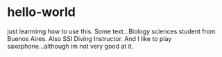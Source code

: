 # hello-world
just learmimg how to use this.
Some text...Biology sciences student from Buenos Aires. Also SSI Diving Instructor. And I like to play saxophone...although im not very good at it.

